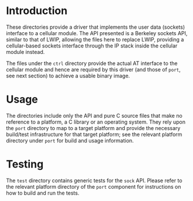 # Introduction
These directories provide a driver that implements the user data (sockets) interface to a cellular module.  The API presented is a Berkeley sockets API, similar to that of LWIP, allowing the files here to replace LWIP, providing a cellular-based sockets interface through the IP stack inside the cellular module instead. 

The files under the `ctrl` directory provide the actual AT interface to the cellular module and hence are required by this driver (and those of `port`, see next section) to achieve a usable binary image.

# Usage
The directories include only the API and pure C source files that make no reference to a platform, a C library or an operating system.  They rely upon the `port` directory to map to a target platform and provide the necessary build/test infrastructure for that target platform; see the relevant platform directory under `port` for build and usage information.

# Testing
The `test` directory contains generic tests for the `sock` API. Please refer to the relevant platform directory of the `port` component for instructions on how to build and run the tests.